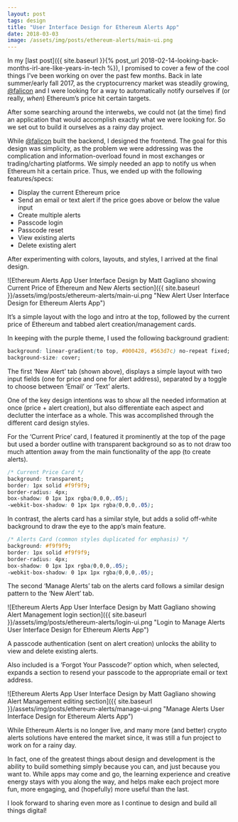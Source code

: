 ```yaml
---
layout: post
tags: design
title: "User Interface Design for Ethereum Alerts App"
date: 2018-03-03
image: /assets/img/posts/ethereum-alerts/main-ui.png
---
```


In my [last post]({{ site.baseurl }}{% post_url 2018-02-14-looking-back-months-irl-are-like-years-in-tech %}), I promised to cover a few of the cool things I’ve been working on over the past few months. Back in late summer/early fall 2017, as the cryptocurrency market was steadily growing, [@falicon](https://twitter.com/falicon) and I were looking for a way to automatically notify ourselves if (or really, *when*) Ethereum’s price hit certain targets.

After some searching around the interwebs, we could not (at the time) find an application that would accomplish exactly what we were looking for. So we set out to build it ourselves as a rainy day project.

While [@falicon](https://twitter.com/falicon) built the backend, I designed the frontend. The goal for this design was simplicity, as the problem we were addressing was the complication and information-overload found in most exchanges or trading/charting platforms. We simply needed an app to notify us when Ethereum hit a certain price. Thus, we ended up with the following features/specs:

- Display the current Ethereum price
- Send an email or text alert if the price goes above or below the value input
- Create multiple alerts
- Passcode login
- Passcode reset
- View existing alerts
- Delete existing alert

After experimenting with colors, layouts, and styles, I arrived at the final design.

![Ethereum Alerts App User Interface Design by Matt Gagliano showing Current Price of Ethereum and New Alerts section]({{ site.baseurl }}/assets/img/posts/ethereum-alerts/main-ui.png "New Alert User Interface Design for Ethereum Alerts App")

It’s a simple layout with the logo and intro at the top, followed by the current price of Ethereum and tabbed alert creation/management cards.

In keeping with the purple theme, I used the following background gradient:

```css
background: linear-gradient(to top, #000428, #563d7c) no-repeat fixed;
background-size: cover;
```

The first ‘New Alert’ tab (shown above), displays a simple layout with two input fields (one for price and one for alert address), separated by a toggle to choose between ‘Email’ or ‘Text’ alerts.

One of the key design intentions was to show all the needed information at once (price + alert creation), but also differentiate each aspect and declutter the interface as a whole. This was accomplished through the different card design styles.

For the ‘Current Price’ card, I featured it prominently at the top of the page but used a border outline with transparent background so as to not draw too much attention away from the main functionality of the app (to create alerts).

```css
/* Current Price Card */
background: transparent;
border: 1px solid #f9f9f9;
border-radius: 4px;
box-shadow: 0 1px 1px rgba(0,0,0,.05);
-webkit-box-shadow: 0 1px 1px rgba(0,0,0,.05);
```

In contrast, the alerts card has a similar style, but adds a solid off-white background to draw the eye to the app’s main feature.

```css
/* Alerts Card (common styles duplicated for emphasis) */
background: #f9f9f9;
border: 1px solid #f9f9f9;
border-radius: 4px;
box-shadow: 0 1px 1px rgba(0,0,0,.05);
-webkit-box-shadow: 0 1px 1px rgba(0,0,0,.05);
```

The second ‘Manage Alerts’ tab on the alerts card follows a similar design pattern to the ‘New Alert’ tab.

![Ethereum Alerts App User Interface Design by Matt Gagliano showing Alert Management login section]({{ site.baseurl }}/assets/img/posts/ethereum-alerts/login-ui.png "Login to Manage Alerts User Interface Design for Ethereum Alerts App")

A passcode authentication (sent on alert creation) unlocks the ability to view and delete existing alerts.

Also included is a ‘Forgot Your Passcode?’ option which, when selected, expands a section to resend your passcode to the appropriate email or text address.

![Ethereum Alerts App User Interface Design by Matt Gagliano showing Alert Management editing section]({{ site.baseurl }}/assets/img/posts/ethereum-alerts/manage-ui.png "Manage Alerts User Interface Design for Ethereum Alerts App")

While Ethereum Alerts is no longer live, and many more (and better) crypto alerts solutions have entered the market since, it was still a fun project to work on for a rainy day.

In fact, one of the greatest things about design and development is the ability to build something simply because you can, and just because you want to. While apps may come and go, the learning experience and creative energy stays with you along the way, and helps make each project more fun, more engaging, and (hopefully) more useful than the last.

I look forward to sharing even more as I continue to design and build all things digital!